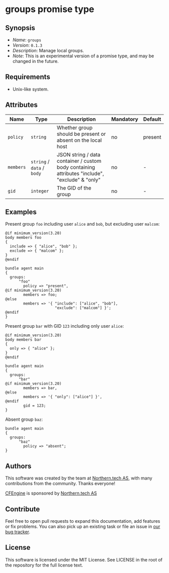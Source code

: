 # groups promise type

## Synopsis

* *Name*: `groups`
* *Version*: `0.1.3`
* *Description*: Manage local groups.
* *Note*: This is an experimental version of a promise type, and may be changed in the future.

## Requirements

* Unix-like system.

## Attributes

| Name      | Type                        | Description                                                                                     | Mandatory | Default |
| --------- | --------------------------- | ----------------------------------------------------------------------------------------------- | --------- | ------- |
| `policy`  | `string`                    | Whether group should be present or absent on the local host                                     | no        | present |
| `members` | `string` / `data` / `body`  | JSON string / data container / custom body containing attributes "include", "exclude" & "only"  | no        | -       |
| `gid`     | `integer`                   | The GID of the group                                                                            | no        | -       |

## Examples

Present group `foo` including user `alice` and `bob`, but excluding user `malcom`:

```
@if minimum_version(3.20)
body members foo
{
  include => { "alice", "bob" };
  exclude => { "malcom" };
}
@endif

bundle agent main
{
  groups:
      "foo"
        policy => "present",
@if minimum_version(3.20)
        members => foo;
@else
        members => '{ "include": ["alice", "bob"],
                      "exclude": ["malcom"] }';
@endif
}
```

Present group `bar` with GID `123` including only user `alice`:

```
@if minimum_version(3.20)
body members bar
{
  only => { "alice" };
}
@endif

bundle agent main
{
  groups:
      "bar"
@if minimum_version(3.20)
        members => bar,
@else
        members => '{ "only": ["alice"] }',
@endif
        gid = 123;
}
```

Absent group `baz`:

```
bundle agent main
{
  groups:
      "baz"
        policy => "absent";
}
```

## Authors

This software was created by the team at [Northern.tech AS](https://northern.tech), with many contributions from the community. Thanks everyone!

[CFEngine](https://cfengine.com) is sponsored by [Northern.tech AS](https://northern.tech)

## Contribute

Feel free to open pull requests to expand this documentation, add features or fix problems.
You can also pick up an existing task or file an issue in [our bug tracker](https://tracker.mender.io/issues/).

## License

This software is licensed under the MIT License. See LICENSE in the root of the repository for the full license text.
